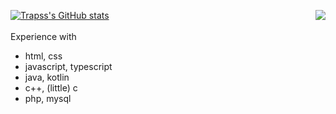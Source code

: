 <a></a>

[![Trapss's GitHub stats](https://github-readme-stats.vercel.app/api?username=Trapss&theme=radical)](https://github.com/anuraghazra/github-readme-stats)
<img align="right" src="https://github-readme-stats.vercel.app/api/top-langs/?username=Trapss&show_icons=true&hide_border=true&theme=radical&count_private=true"/>
<br>
<br>
Experience with  
- html, css
- javascript, typescript
- java, kotlin
- c++, (little) c
- php, mysql
